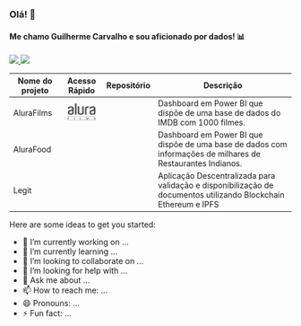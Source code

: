 ### Olá! 👋 
#### Me chamo Guilherme Carvalho e sou aficionado por dados! 📊 


<div>
<a href="https://github.com/lguicarvalho">
<img height="160em" src="https://github-readme-stats.vercel.app/api/top-langs/?username=lguicarvalho&layout=compact&langs_count=7&theme=dracula"/>
<img height="160em" src="https://github-readme-stats.vercel.app/api?username=lguicarvalho&show_icons=true&theme=dracula&include_all_commits=true&count_private=true"/>
  </a>
</div>

| **Nome do projeto** | **Acesso Rápido** | **Repositório** | **Descrição** |
|---------------------|:------------------:|-----------------|---------------|
| AluraFilms          | <a href="https://app.powerbi.com/view?r=eyJrIjoiYWU1ODIwN2YtM2QxMi00MDdlLWExMWYtYTVjOGU4OTVmODEzIiwidCI6IjJmYWRmOGZiLWQwY2MtNDUxYS1iZjQ3LTdiYTc3ODkwZTk4NCJ9&pageName=ReportSection"><img src="https://github.com/lguicarvalho/AluraFilms/blob/main/Icones/Alura_Films-03.png" width="50" height="30"></a>|                 | Dashboard em Power BI que dispõe de uma base de dados do IMDB com 1000 filmes.              |
| AluraFood           |                   |                 | Dashboard em Power BI que dispõe de uma base de dados com informações de milhares de Restaurantes Indianos.              |
| Legit               |                   |                 |    Aplicação Descentralizada para validação e disponibilização de documentos utilizando Blockchain Ethereum e IPFS           |
 
Here are some ideas to get you started:

- 🔭 I’m currently working on ...
- 🌱 I’m currently learning ...
- 👯 I’m looking to collaborate on ...
- 🤔 I’m looking for help with ...
- 💬 Ask me about ...
- 📫 How to reach me: ...
- 😄 Pronouns: ...
- ⚡ Fun fact: ...
